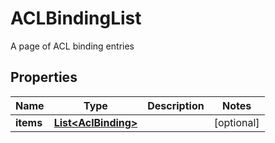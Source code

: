 

# ACLBindingList

A page of ACL binding entries

## Properties

Name | Type | Description | Notes
------------ | ------------- | ------------- | -------------
**items** | [**List&lt;AclBinding&gt;**](AclBinding.md) |  |  [optional]



